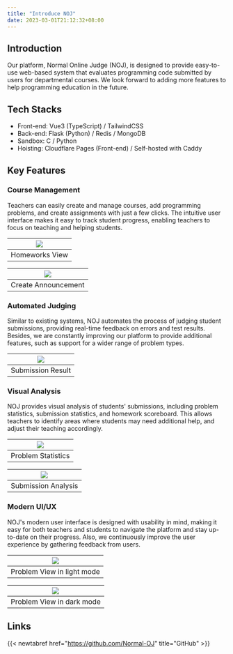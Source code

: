 ```yaml
---
title: "Introduce NOJ"
date: 2023-03-01T21:12:32+08:00
---
```


## Introduction

Our platform, Normal Online Judge (NOJ), is designed to provide easy-to-use web-based system that evaluates programming code submitted by users for departmental courses.
We look forward to adding more features to help programming education in the future.


## Tech Stacks
- Front-end: Vue3 (TypeScript) / TailwindCSS
- Back-end: Flask (Python) / Redis / MongoDB
- Sandbox: C / Python
- Hoisting: Cloudflare Pages (Front-end) / Self-hosted with Caddy


## Key Features

### Course Management
Teachers can easily create and manage courses, add programming problems, and create assignments with just a few clicks. The intuitive user interface makes it easy to track student progress, enabling teachers to focus on teaching and helping students.

| ![](https://i.imgur.com/9Lte94l.png) |
| :---: |
| Homeworks View |

| ![](https://i.imgur.com/UJDl2ik.png) |
| :---: |
| Create Announcement |

### Automated Judging
Similar to existing systems, NOJ automates the process of judging student submissions, providing real-time feedback on errors and test results. Besides, we are constantly improving our platform to provide additional features, such as support for a wider range of problem types.

| ![](https://i.imgur.com/DaqhYp6.png) |
| :---: |
| Submission Result |

### Visual Analysis
NOJ provides visual analysis of students' submissions, including problem statistics, submission statistics, and homework scoreboard. This allows teachers to identify areas where students may need additional help, and adjust their teaching accordingly.

| ![](https://i.imgur.com/YgJb91e.png) |
| :---: |
| Problem Statistics |

| ![](https://i.imgur.com/wmH4kB0.png) |
| :---: |
| Submission Analysis |

### Modern UI/UX
NOJ's modern user interface is designed with usability in mind, making it easy for both teachers and students to navigate the platform and stay up-to-date on their progress. Also, we continuously improve the user experience by gathering feedback from users.

| ![](https://i.imgur.com/SYFhF53.png) |
| :---: |
| Problem View in light mode |

| ![](https://i.imgur.com/USu9Vsj.png) |
| :---: |
| Problem View in dark mode |

## Links
{{< newtabref  href="https://github.com/Normal-OJ" title="GitHub" >}}

